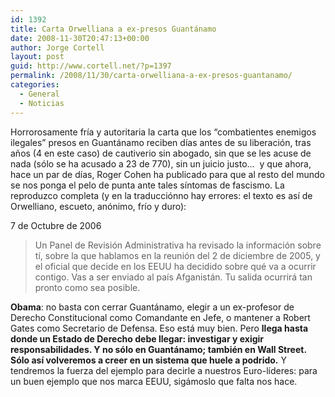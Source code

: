 ```yaml
---
id: 1392
title: Carta Orwelliana a ex-presos Guantánamo
date: 2008-11-30T20:47:13+00:00
author: Jorge Cortell
layout: post
guid: http://www.cortell.net/?p=1397
permalink: /2008/11/30/carta-orwelliana-a-ex-presos-guantanamo/
categories:
  - General
  - Noticias
---
```

Horrorosamente fría y autoritaria la carta que los &#8220;combatientes enemigos ilegales&#8221; presos en Guantánamo reciben días antes de su liberación, tras años (4 en este caso) de cautiverio sin abogado, sin que se les acuse de nada (sólo se ha acusado a 23 de 770), sin un juicio justo&#8230;  y que ahora, hace un par de días, Roger Cohen ha publicado para que al resto del mundo se nos ponga el pelo de punta ante tales síntomas de fascismo. La reproduzco completa (y en la traducciónno hay errores: el texto es así de Orwelliano, escueto, anónimo, frío y duro):

7 de Octubre de 2006

> Un Panel de Revisión Administrativa ha revisado la información sobre tí, sobre la que hablamos en la reunión del 2 de diciembre de 2005, y el oficial que decide en los EEUU ha decidido sobre qué va a ocurrir contigo. Vas a ser enviado al país Afganistán. Tu salida ocurrirá tan pronto como sea posible.

**Obama**: no basta con cerrar Guantánamo, elegir a un ex-profesor de Derecho Constitucional como Comandante en Jefe, o mantener a Robert Gates como Secretario de Defensa. Eso está muy bien. Pero **llega hasta donde un Estado de Derecho debe llegar: investigar y exigir responsabilidades. Y no sólo en Guantánamo; también en Wall Street. Sólo así volveremos a creer en un sistema que huele a podrido.** Y tendremos la fuerza del ejemplo para decirle a nuestros Euro-líderes: para un buen ejemplo que nos marca EEUU, sigámoslo que falta nos hace.